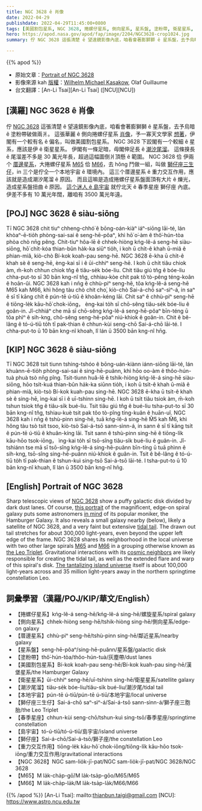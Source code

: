 ```yaml
---
title: NGC 3628 ê 肖像
date: 2022-04-29
publishdate: 2022-04-29T11:45:00+0800
tags: [美國割包星系, NGC 3628, 捲螺仔星系, 側向星系, 星系盤, 塗粉帶, 衛星星系, 潮汐尾溜, 本地宇宙, 獅仔座三生仔, 島宇宙, 獅仔座, 厝邊星系, 重力交互作用, 春季星座]
hero: https://apod.nasa.gov/apod/fap/image/2204/NGC3628-crop1024.jpg
summary: 佇 NGC 3628 這張清楚 ê 望遠鏡影像內底，咱看會著膨獅獅 ê 星系盤，去予烏暗 ê 塗粉帶破做兩爿。

---
```


{{% apod %}}

- 原始文章：[Portrait of NGC 3628](https://apod.nasa.gov/apod/ap220429.html)
- 影像來源 kah [版權][copyright]：[Wilhelm Michael Kasakow](mailto:info@hk-bildhauer.de), Olaf Guillaume
- 台文翻譯：[An-Li Tsai][An-Li Tsai] ([NCU][NCU])

## [漢羅] NGC 3628 ê 肖像
佇 [NGC 3628][NGC 3628] 這張清楚 ê 望遠鏡影像內底，咱看會著膨獅獅 ê 星系盤，去予烏暗 ê 塗粉帶破做兩爿。
這張華麗 ê 側向捲螺仔星系 [肖像][this portrait]，予一寡天文學家 [想著][in mind]，伊閣有一个較有名 ê 偏名，叫做美國割包星系。
NGC 3628 下跤閣有一个較細 ê 星系，應該是伊 ê 衛星星系。
伊閣有一條足暗，毋閣伸足長 ê [潮汐尾溜][tidal tail]。
這條搝長 ê 尾溜差不多是 30 萬光年長，超過這幅圖倒爿頂懸 ê 範圍。
NGC 3628 佮 伊兩个 [厝邊星系][cosmic neighbors]，大捲螺仔星系 [M65][M65] 佮 [M66][M66]，去 hŏng 鬥做一組，叫做 [獅仔座三生仔][the Leo Triplet]，in 三个是佇仝一个本地宇宙 ê 環境內。
這三个厝邊星系 ê 重力交互作用，應該就是造成潮汐尾溜 ê 原因。
而且這嘛是造成捲螺仔星系盤面頂有大片 ê 爍光，造成星系盤扭曲 ê 原因。
[這个迷人 ê 島宇宙][The tantalizing island universe] 就佇北天 ê 春季星座 獅仔座 內底。
伊差不多有 10 萬光年闊，離咱有 3500 萬光年遠。


## [POJ] NGC 3628 ê siàu-siōng
Tī NGC 3628 chit tiuⁿ chheng-chhó͘ ê bōng-oán-kiàⁿ iáⁿ-siōng lāi-té, lán khòaⁿ-ē-tio̍h phòng-sai-sai ê seng-hē-pôaⁿ, khì hō͘ o͘-àm ê thô͘-hún-tòa phòa chò nn̄g pêng.
Chit-tiuⁿ hôa-lē ê chhek-hiòng kńg-lê-á seng-hē siàu-siōng, hō͘ chi̍t-kóa thian-bûn ha̍k-ka siūⁿ tio̍h, i koh ū chi̍t-ê khah ū-miâ ê phian-miâ, kiò-chò Bí-kok koah-pau seng-hē.
NGC 3628 ē-kha ū chi̍t-ê khah sè ê seng-hē, èng-kai sī i ê ūi-chhiⁿ seng-hē.
I koh ū chi̍t tiâu chiok àm, m̄-koh chhun chiok tn̂g ê tiâu-se̍k bóe-liu.
Chit tiâu giú tn̂g ê bóe-liu chha-put-to sī 30 bān kng-nî tn̂g, chhiau-kòe chit pak tô͘ tò-pêng téng-koân ê hoān-ûi.
NGC 3628 kah i nn̄g ê chhù-piⁿ seng-hē, tōa kńg-lê-á seng-hē M65 kah M66, khì hŏng tàu chò chit cho͘, kiò-chò Sai-á-chō saⁿ-sìⁿ-á, in saⁿ ê sī tī kāng chi̍t ê pún-tē ú-tiū ê khoân-kéng lāi.
Chit saⁿ ê chhù-piⁿ seng-hē ê tiōng-le̍k kāu-hō͘ chok-iōng， èng-kai to̍h sī chō-sêng tiâu-se̍k bóe-liu ê goân-in.
Jî-chhiáⁿ che mā sī chō-sêng kńg-lê-á seng-hē-pôaⁿ bīn-téng ū tōa phìⁿ ê sih-kng, chō-sêng seng-hē-pôaⁿ niú-khiok ê goân-in.
Chit ê bê-lâng ê tó-ú-tiū to̍h tī pak-thian ê chhun-kùi seng-chō Sai-á-chō lāi-té.
I chha-put-to ū 10 bān kng-nî khoah, lî lán ū 3500 bān kng-nî hn̄g.

## [KIP] NGC 3628 ê siàu-siōng
Tī NGC 3628 tsit tiunn tshing-tshóo ê bōng-uán-kiànn iánn-siōng lāi-té, lán khuànn-ē-tio̍h phòng-sai-sai ê sing-hē-puânn, khì hōo oo-àm ê thôo-hún-tuà phuà tsò nn̄g pîng.
Tsit-tiunn huâ-lē ê tshik-hiòng kńg-lê-á sing-hē siàu-siōng, hōo tsi̍t-kuá thian-bûn ha̍k-ka siūnn tio̍h, i koh ū tsi̍t-ê khah ū-miâ ê phian-miâ, kiò-tsò Bí-kok kuah-pau sing-hē.
NGC 3628 ē-kha ū tsi̍t-ê khah sè ê sing-hē, ìng-kai sī i ê uī-tshinn sing-hē.
I koh ū tsi̍t tiâu tsiok àm, m̄-koh tshun tsiok tn̂g ê tiâu-si̍k bué-liu.
Tsit tiâu giú tn̂g ê bué-liu tsha-put-to sī 30 bān kng-nî tn̂g, tshiau-kuè tsit pak tôo tò-pîng tíng-kuân ê huān-uî.
NGC 3628 kah i nn̄g ê tshù-pinn sing-hē, tuā kńg-lê-á sing-hē M̌5 kah M̌6, khì hŏng tàu tsò tsit tsoo, kiò-tsò Sai-á-tsō sann-sìnn-á, in sann ê sī tī kāng tsi̍t ê pún-tē ú-tiū ê khuân-kíng lāi.
Tsit sann ê tshù-pinn sing-hē ê tiōng-li̍k kāu-hōo tsok-iōng， ìng-kai to̍h sī tsō-sîng tiâu-si̍k bué-liu ê guân-in.
Jî-tshiánn tse mā sī tsō-sîng kńg-lê-á sing-hē-puânn bīn-tíng ū tuā phìnn ê sih-kng, tsō-sîng sing-hē-puânn niú-khiok ê guân-in.
Tsit ê bê-lâng ê tó-ú-tiū to̍h tī pak-thian ê tshun-kuì sing-tsō Sai-á-tsō lāi-té.
I tsha-put-to ū 10 bān kng-nî khuah, lî lán ū 3500 bān kng-nî hn̄g.

## [English] Portrait of NGC 3628
Sharp telescopic views of [NGC 3628][NGC 3628] show a puffy galactic disk divided by dark dust lanes.
Of course, [this portrait][this portrait] of the magnificent, edge-on spiral galaxy puts some astronomers [in mind][in mind] of its popular moniker, the Hamburger Galaxy.
It also reveals a small galaxy nearby (below), likely a satellite of NGC 3628, and a very faint but extensive [tidal tail][tidal tail].
The drawn out tail stretches for about 300,000 light-years, even beyond the upper left edge of the frame.
NGC 3628 shares its neighborhood in the local universe with two other large spirals [M65][M65] and [M66][M66] in a grouping otherwise known as [the Leo Triplet][the Leo Triplet].
Gravitational interactions with its [cosmic neighbors][cosmic neighbors] are likely responsible for creating the tidal tail, as well as the extended flare and warp of this spiral's disk.
[The tantalizing island universe][The tantalizing island universe] itself is about 100,000 light-years across and 35 million light-years away in the northern springtime constellation Leo.

## 詞彙學習（漢羅/POJ/KIP/華文/English）
- 【捲螺仔星系】kńg-lê-á seng-hē/kńg-lê-á sing-hē/螺旋星系/spiral galaxy
- 【側向星系】chhek-hiòng seng-hē/tshik-hiòng sing-hē/側向星系/edge-on galaxy
- 【厝邊星系】chhù-piⁿ seng-hē/tshù-pinn sing-hē/鄰近星系/nearby galaxy
- 【星系盤】seng-hē-pôaⁿ/sing-hē-puânn/星系盤/galactic disk
- 【塗粉帶】thô͘-hún-tòa/thôo-hún-tuà/灰塵帶/dust lanes
- 【美國割包星系】Bí-kok koah-pau seng-hē/Bí-kok kuah-pau sing-hē/漢堡星系/the Hamburger Galaxy
- 【衛星星系】ūi-chhiⁿ seng-hē/uī-tshinn sing-hē/衛星星系/satellite galaxy
- 【潮汐尾溜】tiâu-se̍k bóe-liu/tiâu-si̍k bué-liu/潮汐尾/tidal tail
- 【本地宇宙】pún-tē ú-tiū/pún-tē ú-tiū/本地宇宙/local universe
- 【獅仔座三生仔】Sai-á-chō saⁿ-sìⁿ-á/Sai-á-tsō sann-sìnn-á/獅子座三胞胎/the Leo Triplet
- 【春季星座】chhun-kùi seng-chō/tshun-kuì sing-tsō/春季星座/springtime constellation
- 【島宇宙】tó-ú-tiū/tó-ú-tiū/島宇宙/island universe
- 【獅仔座】Sai-á-chō/Sai-á-tsō/獅子座/the constellation Leo
- 【重力交互作用】tiōng-le̍k kāu-hō͘ chok-iōng/tiōng-li̍k kāu-hōo tsok-iōng/重力交互作用/gravitational interactions
- 【NGC 3628】NGC sam-lio̍k-jī-pat/NGC sam-lio̍k-jī-pat/NGC 3628/NGC 3628
- 【M65】M la̍k-cha̍p-gō͘/M la̍k-tsa̍p-gōo/M65/M65
- 【M66】M la̍k-cha̍p-la̍k/M la̍k-tsa̍p-la̍k/M66/M66

{{% /apod %}}
[An-Li Tsai]: mailto:thianbun.taigi@gmail.com
[NCU]: https://www.astro.ncu.edu.tw

[copyright]: https://apod.nasa.gov/apod/fap/lib/about_apod.html#srapply

[NGC 3628]:http://messier.seds.org/xtra/ngc/n3628.html
[this portrait]:http://www.stein-exclusiv.de/NGC3628-crop.jpg
[in mind]:https://apod.nasa.gov/apod/ap020807.html
[tidal tail]:https://apod.nasa.gov/apod/ap121108.html
[M65]:https://apod.nasa.gov/apod/ap070601.html
[M66]:https://apod.nasa.gov/apod/ap101113.html
[the Leo Triplet]:https://apod.nasa.gov/apod/ap110803.html
[cosmic neighbors]:https://hubblesite.org/contents/media/images/2002/11/1181-Image.html?news=true
[The tantalizing island universe]:https://www.youtube.com/watch?v=c8AKo9sS45E
